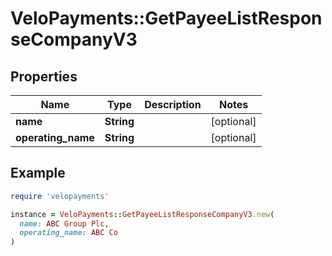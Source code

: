 # VeloPayments::GetPayeeListResponseCompanyV3

## Properties

| Name | Type | Description | Notes |
| ---- | ---- | ----------- | ----- |
| **name** | **String** |  | [optional] |
| **operating_name** | **String** |  | [optional] |

## Example

```ruby
require 'velopayments'

instance = VeloPayments::GetPayeeListResponseCompanyV3.new(
  name: ABC Group Plc,
  operating_name: ABC Co
)
```

